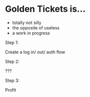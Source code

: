 # Golden Tickets is...
- totally not silly
- the opposite of useless
- a work in progress

Step 1:

Create a log in/ out/ auth flow

Step 2:

???


Step 3:

Profit
